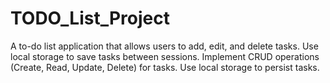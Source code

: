 # TODO_List_Project
 A to-do list application that allows users to add, edit, and  delete tasks. Use local storage to save tasks between sessions.  Implement CRUD operations (Create, Read, Update, Delete) for  tasks. Use local storage to persist tasks.
